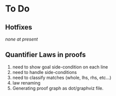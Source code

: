 # To Do

## Hotfixes

*none at present*

## Quantifier Laws in proofs

1. need to show goal side-condition on each line
2. need to handle side-conditions
3. need to classify matches (whole, lhs, rhs, etc...)
4. law renaming
5. Generating proof graph as dot/graphviz file.
